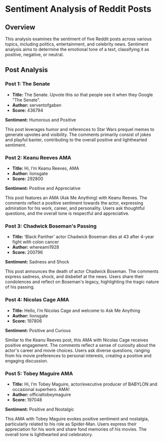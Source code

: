 # Sentiment Analysis of Reddit Posts

## Overview

This analysis examines the sentiment of five Reddit posts across various topics, including politics, entertainment, and celebrity news. Sentiment analysis aims to determine the emotional tone of a text, classifying it as positive, negative, or neutral. 

## Post Analysis

### Post 1: The Senate

*   **Title:** The Senate. Upvote this so that people see it when they Google "The Senate".
*   **Author:** serventofgaben
*   **Score:** 436794

**Sentiment:** Humorous and Positive

This post leverages humor and references to Star Wars prequel memes to generate upvotes and visibility. The comments primarily consist of jokes and playful banter, contributing to the overall positive and lighthearted sentiment.

### Post 2: Keanu Reeves AMA

*   **Title:** Hi, I’m Keanu Reeves, AMA
*   **Author:** lionsgate
*   **Score:** 292800

**Sentiment:** Positive and Appreciative

This post features an AMA (Ask Me Anything) with Keanu Reeves. The comments reflect a positive sentiment towards the actor, expressing admiration for his work, career, and personality. Users ask thoughtful questions, and the overall tone is respectful and appreciative. 

### Post 3: Chadwick Boseman's Passing

*   **Title:** ‘Black Panther’ actor Chadwick Boseman dies at 43 after 4-year fight with colon cancer
*   **Author:** whereami1928
*   **Score:** 200796

**Sentiment:** Sadness and Shock

This post announces the death of actor Chadwick Boseman. The comments express sadness, shock, and disbelief at the news. Users share their condolences and reflect on Boseman's legacy, highlighting the tragic nature of his passing.

### Post 4: Nicolas Cage AMA

*   **Title:** Hello, I’m Nicolas Cage and welcome to Ask Me Anything
*   **Author:** lionsgate
*   **Score:** 197806

**Sentiment:** Positive and Curious

Similar to the Keanu Reeves post, this AMA with Nicolas Cage receives positive engagement. The comments reflect a sense of curiosity about the actor's career and movie choices. Users ask diverse questions, ranging from his movie preferences to personal interests, creating a positive and engaging discussion.

### Post 5: Tobey Maguire AMA

*   **Title:** Hi, I’m Tobey Maguire, actor/executive producer of BABYLON and occasional superhero. AMA!
*   **Author:** officialtobeymaguire
*   **Score:** 197048

**Sentiment:** Positive and Nostalgic

This AMA with Tobey Maguire evokes positive sentiment and nostalgia, particularly related to his role as Spider-Man. Users express their appreciation for his work and share fond memories of his movies. The overall tone is lighthearted and celebratory. 
